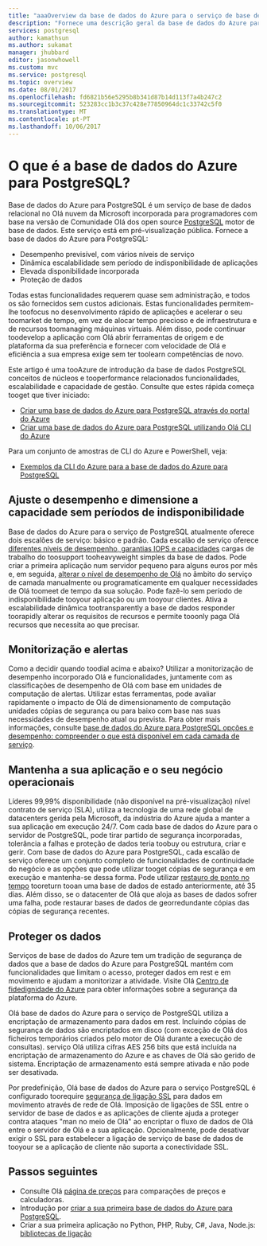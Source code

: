 ```yaml
---
title: "aaaOverview da base de dados do Azure para o serviço de base de dados relacional PostgreSQL | Microsoft Docs"
description: "Fornece uma descrição geral da base de dados do Azure para o serviço de base de dados relacional PostgreSQL."
services: postgresql
author: kamathsun
ms.author: sukamat
manager: jhubbard
editor: jasonwhowell
ms.custom: mvc
ms.service: postgresql
ms.topic: overview
ms.date: 08/01/2017
ms.openlocfilehash: fd6821b56e5295b8b341d87b14d113f7a4b247c2
ms.sourcegitcommit: 523283cc1b3c37c428e77850964dc1c33742c5f0
ms.translationtype: MT
ms.contentlocale: pt-PT
ms.lasthandoff: 10/06/2017
---
```

# <a name="what-is-azure-database-for-postgresql"></a>O que é a base de dados do Azure para PostgreSQL?

Base de dados do Azure para PostgreSQL é um serviço de base de dados relacional no Olá nuvem da Microsoft incorporada para programadores com base na versão de Comunidade Olá dos open source [PostgreSQL](https://www.postgresql.org/) motor de base de dados. Este serviço está em pré-visualização pública. Fornece a base de dados do Azure para PostgreSQL:
- Desempenho previsível, com vários níveis de serviço
- Dinâmica escalabilidade sem período de indisponibilidade de aplicações
- Elevada disponibilidade incorporada
- Proteção de dados

Todas estas funcionalidades requerem quase sem administração, e todos os são fornecidos sem custos adicionais. Estas funcionalidades permitem-lhe toofocus no desenvolvimento rápido de aplicações e acelerar o seu toomarket de tempo, em vez de alocar tempo precioso e de infraestrutura e de recursos toomanaging máquinas virtuais. Além disso, pode continuar toodevelop a aplicação com Olá abrir ferramentas de origem e de plataforma da sua preferência e fornecer com velocidade de Olá e eficiência a sua empresa exige sem ter toolearn competências de novo. 

Este artigo é uma tooAzure de introdução da base de dados PostgreSQL conceitos de núcleos e tooperformance relacionados funcionalidades, escalabilidade e capacidade de gestão. Consulte que estes rápida começa tooget que tiver iniciado:

- [Criar uma base de dados do Azure para PostgreSQL através do portal do Azure](quickstart-create-server-database-portal.md)
- [Criar uma base de dados do Azure para PostgreSQL utilizando Olá CLI do Azure](quickstart-create-server-database-azure-cli.md)

Para um conjunto de amostras de CLI do Azure e PowerShell, veja:

- [Exemplos da CLI do Azure para a base de dados do Azure para PostgreSQL](./sample-scripts-azure-cli.md)

## <a name="adjust-performance-and-scale-without-downtime"></a>Ajuste o desempenho e dimensione a capacidade sem períodos de indisponibilidade

Base de dados do Azure para o serviço de PostgreSQL atualmente oferece dois escalões de serviço: básico e padrão. Cada escalão de serviço oferece [diferentes níveis de desempenho, garantias IOPS e capacidades](concepts-service-tiers.md) cargas de trabalho do toosupport tooheavyweight simples da base de dados. Pode criar a primeira aplicação num servidor pequeno para alguns euros por mês e, em seguida, [alterar o nível de desempenho de Olá](scripts/sample-scale-server-up-or-down.md) no âmbito do serviço de camada manualmente ou programaticamente em qualquer necessidades de Olá toomeet de tempo da sua solução. Pode fazê-lo sem período de indisponibilidade tooyour aplicação ou um tooyour clientes. Ativa a escalabilidade dinâmica tootransparently a base de dados responder toorapidly alterar os requisitos de recursos e permite tooonly paga Olá recursos que necessita ao que precisar.

## <a name="monitoring-and-alerting"></a>Monitorização e alertas
Como a decidir quando toodial acima e abaixo? Utilizar a monitorização de desempenho incorporado Olá e funcionalidades, juntamente com as classificações de desempenho de Olá com base em unidades de computação de alertas. Utilizar estas ferramentas, pode avaliar rapidamente o impacto de Olá de dimensionamento de computação unidades cópias de segurança ou para baixo com base nas suas necessidades de desempenho atual ou prevista. Para obter mais informações, consulte [base de dados do Azure para PostgreSQL opções e desempenho: compreender o que está disponível em cada camada de serviço](./concepts-service-tiers.md).

## <a name="keep-your-app-and-business-running"></a>Mantenha a sua aplicação e o seu negócio operacionais
Líderes 99,99% disponibilidade (não disponível na pré-visualização) nível contrato de serviço (SLA), utiliza a tecnologia de uma rede global de datacenters gerida pela Microsoft, da indústria do Azure ajuda a manter a sua aplicação em execução 24/7. Com cada base de dados do Azure para o servidor de PostgreSQL, pode tirar partido de segurança incorporadas, tolerância a falhas e proteção de dados teria toobuy ou estrutura, criar e gerir. Com base de dados do Azure para PostgreSQL, cada escalão de serviço oferece um conjunto completo de funcionalidades de continuidade do negócio e as opções que pode utilizar tooget cópias de segurança e em execução e mantenha-se dessa forma. Pode utilizar [restauro de ponto no tempo](howto-restore-server-portal.md) tooreturn tooan uma base de dados de estado anteriormente, até 35 dias. Além disso, se o datacenter de Olá que aloja as bases de dados sofrer uma falha, pode restaurar bases de dados de georredundante cópias das cópias de segurança recentes.

## <a name="secure-your-data"></a>Proteger os dados
Serviços de base de dados do Azure tem um tradição de segurança de dados que a base de dados do Azure para PostgreSQL mantém com funcionalidades que limitam o acesso, proteger dados em rest e em movimento e ajudam a monitorizar a atividade. Visite Olá [Centro de fidedignidade do Azure](https://www.microsoft.com/TrustCenter/Security/default.aspx) para obter informações sobre a segurança da plataforma do Azure.

Olá base de dados do Azure para o serviço de PostgreSQL utiliza a encriptação de armazenamento para dados em rest. Incluindo cópias de segurança de dados são encriptados em disco (com exceção de Olá dos ficheiros temporários criados pelo motor de Olá durante a execução de consultas). serviço Olá utiliza cifras AES 256 bits que está incluída na encriptação de armazenamento do Azure e as chaves de Olá são gerido de sistema. Encriptação de armazenamento está sempre ativada e não pode ser desativada.

Por predefinição, Olá base de dados do Azure para o serviço PostgreSQL é configurado toorequire [segurança de ligação SSL](./concepts-ssl-connection-security.md) para dados em movimento através de rede de Olá. Imposição de ligações de SSL entre o servidor de base de dados e as aplicações de cliente ajuda a proteger contra ataques "man no meio de Olá" ao encriptar o fluxo de dados de Olá entre o servidor de Olá e a sua aplicação.  Opcionalmente, pode desativar exigir o SSL para estabelecer a ligação de serviço de base de dados de tooyour se a aplicação de cliente não suporta a conectividade SSL.

## <a name="next-steps"></a>Passos seguintes
- Consulte Olá [página de preços](https://azure.microsoft.com/pricing/details/postgresql/) para comparações de preços e calculadoras.
- Introdução por [criar a sua primeira base de dados do Azure para PostgreSQL](./quickstart-create-server-database-portal.md).
- Criar a sua primeira aplicação no Python, PHP, Ruby, C\#, Java, Node.js: [bibliotecas de ligação](./concepts-connection-libraries.md)
